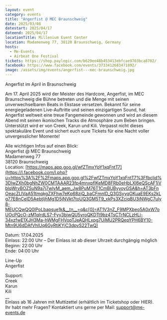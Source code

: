 ```yaml
---
layout: event
category: events
title: "Angerfist @ MEC Braunschweig"
date: 2025/03/08
datestart: 2025/04/17
dateend: 2025/04/17
locationTitle: Millenium Event Center
location: Madamenweg 77, 38120 Braunschweig, Germany
hosts:
  - Me-Events
  - Airbeat One Festival
tickets: https://shop.paylogic.com/b629ee48b453413ebfcae9703bca8702/
facebook: https://www.facebook.com/events/3733412683471892/
image: /assets/img/events/angerfist---mec-braunschweig.jpg
---
```


Angerfist im April in Braunschweig

Am 17. April 2025 wird der Meister des Hardcore, Angerfist, im MEC Braunschweig die Bühne betreten und die Menge mit seinen unverwechselbaren Beats in Ekstase versetzen. Bekannt für seine energiegeladenen Live-Auftritte und seinen einzigartigen Sound, hat Angerfist weltweit eine treue Fangemeinde gewonnen und wird an diesem Abend mit seinen ikonischen Tracks die Atmosphäre zum Beben bringen. Unterstützt wird er von Creek, Karun und Kili. Verpasst nicht dieses spektakuläre Event und sichert euch eure Tickets für eine Nacht voller unvergesslicher Momente!

Alle wichtigen Infos auf einen Blick:  
Angerfist @ MEC Braunschweig  
Madamenweg 77  
38120 Braunschweig  
Location: [https://maps.app.goo.gl/wfZTmxYpY1xqFntT7](https://l.facebook.com/l.php?u=https%3A%2F%2Fmaps.app.goo.gl%2FwfZTmxYpY1xqFntT7%3Ffbclid%3DIwZXh0bgNhZW0CMTAAAR23fp4mnxpflKeMD8FRb0eHbLXl6eQScAF1iVblqWrvBOZSuN9a7j7wIyM_aem_Jw8PuM76T1CmBUByyoyGSA&h=AT3bFnOeacZLIVaA51tmqkgZXFhw7eKp68zjQ_baCFmnlD_Q3GSyyqOKuaE9EKs2kLg77E8nCeID5AebtljhMg1D5jNVkt7toUQ3GM5T9_xkPs3XZciqBU3iNWgC7uly8-MEUCQwQQ0lPoLbapsue1k&__tn__=q&c[0]=AT1V3nZ_F9MPXbeo5A0xW7oUOcPQcO-zM1qlrdLS7-Fyy3biwQU5yroQKDTt9bz4TsCTrNCLzHLi-34xzfwE1XJH3Ma-hWMgFHVopTJeAQHLxpg7UiMU2PRQepYPH6BY10-Mtn9U6dDAfVhIUq6GyRtiKYjC3dpvS22TwQ)

Datum: 17.04.2025  
Einlass: 22:00 Uhr – Der Einlass ist ab dieser Uhrzeit durchgängig möglich  
Beginn: 22:00 Uhr  
Ende: 04:00 Uhr

Line-Up  
Angerfist

Support:  
Creek  
Karun  
Kili  
\_\_  
Einlass ab 16 Jahren mit Muttizettel (erhältlich im Ticketshop oder HIER).  
Ihr habt mehr Fragen? Kontaktiert uns gerne per Mail: support@me-events.de
